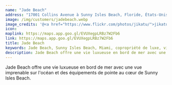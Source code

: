 ```yaml
---
name: "Jade Beach"
address: "17001 Collins Avenue à Sunny Isles Beach, Floride, États-Unis"
image: /img/customers/jadebeach.webp
image_credits: '@<a href="https://www.flickr.com/photos/jikatu/">jikatu</a>'
icon: 
maplink: https://maps.app.goo.gl/EVUXegpLRBz7W2Fb6
link: https://maps.app.goo.gl/EVUXegpLRBz7W2Fb6
title: Jade Beach
keywords: Jade Beach, Sunny Isles Beach, Miami, copropriété de luxe, vie en bord de mer
description: Jade Beach offre une vie luxueuse en bord de mer avec une vue imprenable sur l'océan et des équipements de pointe au cœur de Sunny Isles Beach.
---
```

Jade Beach offre une vie luxueuse en bord de mer avec une vue imprenable sur l'océan et des équipements de pointe au cœur de Sunny Isles Beach.

